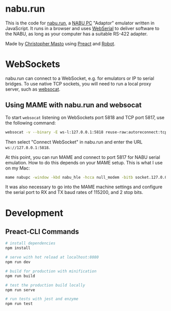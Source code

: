 # nabu.run

This is the code for [nabu.run](https://nabu.run), a [NABU
PC](https://en.wikipedia.org/wiki/NABU_Network)
"Adaptor" emulator written in JavaScript. It runs in a browser and uses
[WebSerial](https://wicg.github.io/serial/) to deliver software to the NABU,
as long as your computer has a suitable RS-422 adapter.

Made by [Christopher Masto](https://masto.me)
using [Preact](https://preactjs.com/)
and [Robot](https://thisrobot.life/).

# WebSockets

nabu.run can connect to a WebSocket, e.g. for emulators or IP to serial
bridges. To use native TCP sockets, you will need to run a local proxy server,
such as [websocat](https://github.com/vi/websocat).

## Using MAME with nabu.run and websocat

To start `websocat` listening on WebSockets port 5818 and TCP port 5817, use
the following command:

```sh
websocat -v --binary -E ws-l:127.0.0.1:5818 reuse-raw:autoreconnect:tcp-l:127.0.0.1:5817
```

Then select "Connect WebSocket" in nabu.run and enter the URL
`ws://127.0.0.1:5818`.

At this point, you can run MAME and connect to port 5817 for NABU serial
emulation. How to do this depends on your MAME setup. This is what I use on
my Mac:

```sh
mame nabupc -window -kbd nabu_hle -hcca null_modem -bitb socket.127.0.0.1:5817
```

It was also necessary to go into the MAME machine settings and configure the
serial port to RX and TX baud rates of 115200, and 2 stop bits.

# Development

## Preact-CLI Commands

```bash
# install dependencies
npm install

# serve with hot reload at localhost:8080
npm run dev

# build for production with minification
npm run build

# test the production build locally
npm run serve

# run tests with jest and enzyme
npm run test
```
